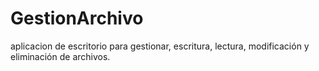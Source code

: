 # GestionArchivo
aplicacion de escritorio para gestionar, escritura, lectura, modificación y eliminación de archivos.
